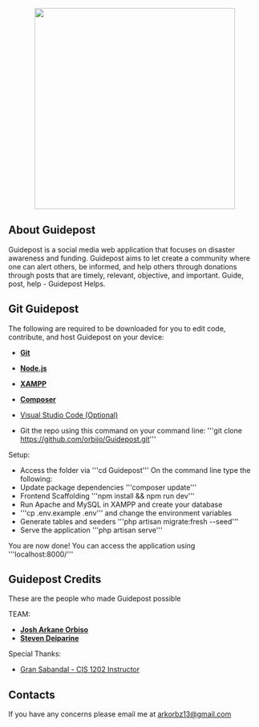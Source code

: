 <p align="center"><img src="https://res.cloudinary.com/dtfbvvkyp/image/upload/v1566331377/laravel-logolockup-cmyk-red.svg" width="400"></p>

## About Guidepost

Guidepost is a social media web application that focuses on disaster awareness and funding. Guidepost aims to let create a community where one can alert others, be informed, and help others through donations through posts that are timely, relevant, objective, and important. Guide, post, help - Guidepost Helps.

## Git Guidepost

The following are required to be downloaded for you to edit code, contribute, and host Guidepost on your device:

- **[Git](https://git-scm.com/downloads)**
- **[Node.js](https://nodejs.org/en/download/)**
- **[XAMPP](https://www.apachefriends.org/download.html)**
- **[Composer](https://getcomposer.org/download/)**
- [Visual Studio Code (Optional)](https://code.visualstudio.com/download)

- Git the repo using this command on your command line:
'''git clone https://github.com/orbijo/Guidepost.git'''

Setup:

- Access the folder via
'''cd Guidepost'''
On the command line type the following:
- Update package dependencies
'''composer update'''
- Frontend Scaffolding
'''npm install && npm run dev'''
- Run Apache and  MySQL in XAMPP and create your database
- '''cp .env.example .env''' and change the environment variables
- Generate tables and seeders
'''php artisan migrate:fresh --seed'''
- Serve the application
'''php artisan serve'''

You are now done! You can access the application using '''localhost:8000/'''

## Guidepost Credits

These are the people who made Guidepost possible

TEAM:

- **[Josh Arkane Orbiso](https://www.facebook.com/joshark.orbs)**
- **[Steven Deiparine](https://www.facebook.com/steven.deiparine)**

Special Thanks:

- [Gran Sabandal - CIS 1202 Instructor]()

## Contacts

If you have any concerns please email me at arkorbz13@gmail.com